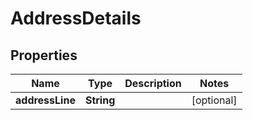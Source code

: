
# AddressDetails

## Properties
Name | Type | Description | Notes
------------ | ------------- | ------------- | -------------
**addressLine** | **String** |  |  [optional]



